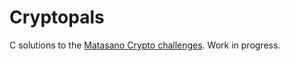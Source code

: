 # Cryptopals

C solutions to the [Matasano Crypto challenges](http://cryptopals.com/). Work in progress.
